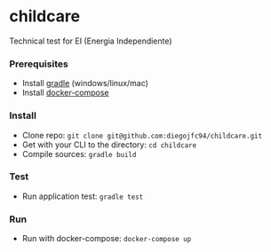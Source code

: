 # childcare

Technical test for EI (Energia Independiente)

### Prerequisites

+ Install [gradle](https://gradle.org/install/) (windows/linux/mac)
+ Install [docker-compose](https://docs.docker.com/compose/install/)

### Install

+ Clone repo: `git clone git@github.com:diegojfc94/childcare.git`
+ Get with your CLI to the directory: `cd childcare`
+ Compile sources: `gradle build`

### Test

+ Run application test: `gradle test`

### Run

+ Run with docker-compose: `docker-compose up`